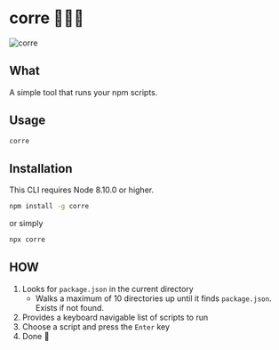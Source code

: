 # corre 🏃🏾‍♂️

![corre](https://media.giphy.com/media/l2Sqc3POpzkj5r8SQ/giphy.gif 'Corre')

## What

A simple tool that runs your npm scripts.

## Usage

```bash
corre
```

## Installation

This CLI requires Node 8.10.0 or higher.

```bash
npm install -g corre
```

or simply

```bash
npx corre
```

## HOW

1. Looks for `package.json` in the current directory
    - Walks a maximum of 10 directories up until it finds `package.json`. Exists if not found.
2. Provides a keyboard navigable list of scripts to run
3. Choose a script and press the `Enter` key
4. Done 🎉
